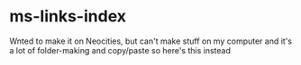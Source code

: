 # ms-links-index
Wnted to make it on Neocities, but can't make stuff on my computer and it's a lot of folder-making and copy/paste so here's this instead
